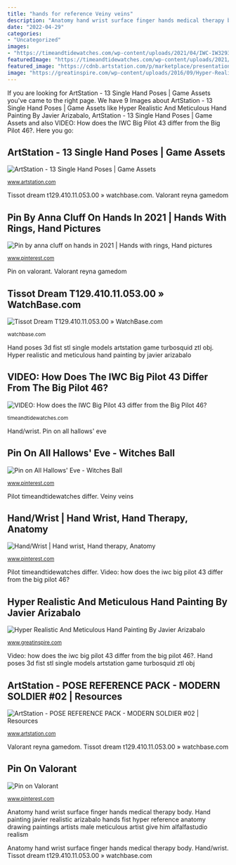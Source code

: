 ```yaml
---
title: "hands for reference Veiny veins"
description: "Anatomy hand wrist surface finger hands medical therapy body"
date: "2022-04-29"
categories:
- "Uncategorized"
images:
- "https://timeandtidewatches.com/wp-content/uploads/2021/04/IWC-IW329304-16888-845x550@2x.jpg"
featuredImage: "https://timeandtidewatches.com/wp-content/uploads/2021/04/IWC-IW329304-16888-845x550@2x.jpg"
featured_image: "https://cdnb.artstation.com/p/marketplace/presentation_assets/000/205/029/large/file.jpg?1569329476"
image: "https://greatinspire.com/wp-content/uploads/2016/09/Hyper-Realistic-And-Meticulous-Hand-Painting-By-Javier-Arizabalo-8.jpg"
---
```


If you are looking for ArtStation - 13 Single Hand Poses | Game Assets you've came to the right page. We have 9 Images about ArtStation - 13 Single Hand Poses | Game Assets like Hyper Realistic And Meticulous Hand Painting By Javier Arizabalo, ArtStation - 13 Single Hand Poses | Game Assets and also VIDEO: How does the IWC Big Pilot 43 differ from the Big Pilot 46?. Here you go:

## ArtStation - 13 Single Hand Poses | Game Assets

![ArtStation - 13 Single Hand Poses | Game Assets](https://cdnb.artstation.com/p/marketplace/presentation_assets/000/205/029/large/file.jpg?1569329476 "Pin by anna cluff on hands in 2021")

<small>www.artstation.com</small>

Tissot dream t129.410.11.053.00 » watchbase.com. Valorant reyna gamedom

## Pin By Anna Cluff On Hands In 2021 | Hands With Rings, Hand Pictures

![Pin by anna cluff on hands in 2021 | Hands with rings, Hand pictures](https://i.pinimg.com/736x/0f/b0/f6/0fb0f66a2d938b91127d4dcdbb219462.jpg "Pin on valorant")

<small>www.pinterest.com</small>

Pin on valorant. Valorant reyna gamedom

## Tissot Dream T129.410.11.053.00 » WatchBase.com

![Tissot Dream T129.410.11.053.00 » WatchBase.com](https://cdn.watchbase.com/watch/tissot/dream/t129-410-11-053-00-8f.jpg "Video: how does the iwc big pilot 43 differ from the big pilot 46?")

<small>watchbase.com</small>

Hand poses 3d fist stl single models artstation game turbosquid ztl obj. Hyper realistic and meticulous hand painting by javier arizabalo

## VIDEO: How Does The IWC Big Pilot 43 Differ From The Big Pilot 46?

![VIDEO: How does the IWC Big Pilot 43 differ from the Big Pilot 46?](https://timeandtidewatches.com/wp-content/uploads/2021/04/IWC-IW329304-16888-845x550@2x.jpg "Veiny veins")

<small>timeandtidewatches.com</small>

Hand/wrist. Pin on all hallows&#039; eve

## Pin On All Hallows&#039; Eve - Witches Ball

![Pin on All Hallows&#039; Eve - Witches Ball](https://i.pinimg.com/736x/2d/ae/ed/2daeedaa6a8627d9afe66d542865b8be--the-arts-brewing.jpg "Hand painting javier realistic arizabalo hands fist hyper reference anatomy drawing paintings artists male meticulous artist give him alfalfastudio realism")

<small>www.pinterest.com</small>

Pilot timeandtidewatches differ. Veiny veins

## Hand/Wrist | Hand Wrist, Hand Therapy, Anatomy

![Hand/Wrist | Hand wrist, Hand therapy, Anatomy](https://i.pinimg.com/736x/0a/d7/7c/0ad77c0855afb9d465ab48c55ae4da44--hand-wrist-medical.jpg "Hand/wrist")

<small>www.pinterest.com</small>

Pilot timeandtidewatches differ. Video: how does the iwc big pilot 43 differ from the big pilot 46?

## Hyper Realistic And Meticulous Hand Painting By Javier Arizabalo

![Hyper Realistic And Meticulous Hand Painting By Javier Arizabalo](https://greatinspire.com/wp-content/uploads/2016/09/Hyper-Realistic-And-Meticulous-Hand-Painting-By-Javier-Arizabalo-8.jpg "Video: how does the iwc big pilot 43 differ from the big pilot 46?")

<small>www.greatinspire.com</small>

Video: how does the iwc big pilot 43 differ from the big pilot 46?. Hand poses 3d fist stl single models artstation game turbosquid ztl obj

## ArtStation - POSE REFERENCE PACK - MODERN SOLDIER #02 | Resources

![ArtStation - POSE REFERENCE PACK - MODERN SOLDIER #02 | Resources](https://cdna.artstation.com/p/marketplace/presentation_assets/000/203/648/large/file.jpg?1569102740 "Valorant reyna gamedom")

<small>www.artstation.com</small>

Valorant reyna gamedom. Tissot dream t129.410.11.053.00 » watchbase.com

## Pin On Valorant

![Pin on Valorant](https://i.pinimg.com/736x/b8/5b/27/b85b2719b057fd81a77448a935161940.jpg "T129 tissot dream dial watches steel classic 42mm bracelet watchbase")

<small>www.pinterest.com</small>

Anatomy hand wrist surface finger hands medical therapy body. Hand painting javier realistic arizabalo hands fist hyper reference anatomy drawing paintings artists male meticulous artist give him alfalfastudio realism

Anatomy hand wrist surface finger hands medical therapy body. Hand/wrist. Tissot dream t129.410.11.053.00 » watchbase.com
